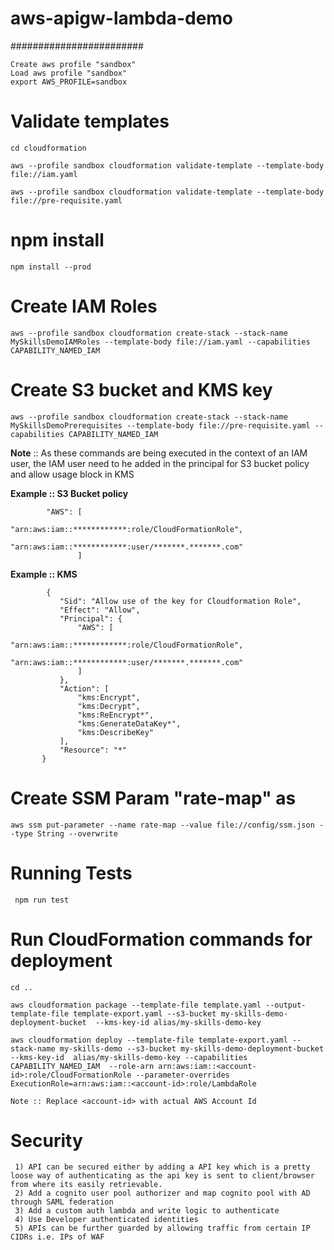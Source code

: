 # aws-apigw-lambda-demo
########################

    Create aws profile "sandbox"
    Load aws profile "sandbox"
    export AWS_PROFILE=sandbox

   
   # Validate templates
   
    cd cloudformation
   
    aws --profile sandbox cloudformation validate-template --template-body file://iam.yaml
   
    aws --profile sandbox cloudformation validate-template --template-body file://pre-requisite.yaml
   
   # npm install
    npm install --prod
   
   # Create IAM Roles
    aws --profile sandbox cloudformation create-stack --stack-name MySkillsDemoIAMRoles --template-body file://iam.yaml --capabilities CAPABILITY_NAMED_IAM
   # Create S3 bucket and KMS key
    aws --profile sandbox cloudformation create-stack --stack-name MySkillsDemoPrerequisites --template-body file://pre-requisite.yaml --capabilities CAPABILITY_NAMED_IAM
   
   **Note** :: As these commands are being executed in the context of an IAM user, the IAM user need to he added in the principal for S3 bucket policy and allow usage block in KMS
  
  **Example :: S3 Bucket policy**
  
            "AWS": [
                       "arn:aws:iam::************:role/CloudFormationRole",
                       "arn:aws:iam::************:user/*******.*******.com"
                   ] 
                   
  **Example :: KMS**
  
            {
               "Sid": "Allow use of the key for Cloudformation Role",
               "Effect": "Allow",
               "Principal": {
                   "AWS": [
                       "arn:aws:iam::************:role/CloudFormationRole",
                        "arn:aws:iam::************:user/*******.*******.com"
                   ]
               },
               "Action": [
                   "kms:Encrypt",
                   "kms:Decrypt",
                   "kms:ReEncrypt*",
                   "kms:GenerateDataKey*",
                   "kms:DescribeKey"
               ],
               "Resource": "*"
           }  
           
  
  # Create SSM Param "rate-map" as
  
    aws ssm put-parameter --name rate-map --value file://config/ssm.json --type String --overwrite
 
 
  # Running Tests
  
     npm run test
 

  # Run CloudFormation commands for deployment
    
    cd ..
    
    aws cloudformation package --template-file template.yaml --output-template-file template-export.yaml --s3-bucket my-skills-demo-deployment-bucket  --kms-key-id alias/my-skills-demo-key
    
    aws cloudformation deploy --template-file template-export.yaml --stack-name my-skills-demo --s3-bucket my-skills-demo-deployment-bucket --kms-key-id  alias/my-skills-demo-key --capabilities CAPABILITY_NAMED_IAM  --role-arn arn:aws:iam::<account-id>:role/CloudFormationRole --parameter-overrides ExecutionRole=arn:aws:iam::<account-id>:role/LambdaRole
    
    Note :: Replace <account-id> with actual AWS Account Id
        
# Security
  
     1) API can be secured either by adding a API key which is a pretty loose way of authenticating as the api key is sent to client/browser from where its easily retrievable.
     2) Add a cognito user pool authorizer and map cognito pool with AD through SAML federation
     3) Add a custom auth lambda and write logic to authenticate
     4) Use Developer authenticated identities
     5) APIs can be further guarded by allowing traffic from certain IP CIDRs i.e. IPs of WAF
     
     

